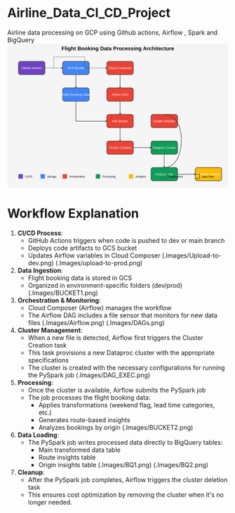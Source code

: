 # Airline_Data_CI_CD_Project
Airline data processing on GCP using Github actions, Airflow , Spark and BigQuery
![Flight Booking Data Processing Architecture](./Images/flight-booking-architecture-updated.svg)

# Workflow Explanation


1. **CI/CD Process**:
   - GitHub Actions triggers when code is pushed to dev or main branch
   - Deploys code artifacts to GCS bucket
   - Updates Airflow variables in Cloud Composer
(.Images/Upload-to-dev.png)
(.Images/upload-to-prod.png)
2. **Data Ingestion**:
   - Flight booking data is stored in GCS
   - Organized in environment-specific folders (dev/prod)
(.Images/BUCKET1.png)
3. **Orchestration & Monitoring**:
   - Cloud Composer (Airflow) manages the workflow
   - The Airflow DAG includes a file sensor that monitors for new data files
(.Images/Airflow.png)
(.Images/DAGs.png)
4. **Cluster Management**:
   - When a new file is detected, Airflow first triggers the Cluster Creation task
   - This task provisions a new Dataproc cluster with the appropriate specifications
   - The cluster is created with the necessary configurations for running the PySpark job
(.Images/DAG_EXEC.png)
5. **Processing**:
   - Once the cluster is available, Airflow submits the PySpark job
   - The job processes the flight booking data:
     - Applies transformations (weekend flag, lead time categories, etc.)
     - Generates route-based insights
     - Analyzes bookings by origin
(.Images/BUCKET2.png)
6. **Data Loading**:
   - The PySpark job writes processed data directly to BigQuery tables:
     - Main transformed data table
     - Route insights table
     - Origin insights table
(.Images/BQ1.png)
(.Images/BQ2.png)
7. **Cleanup**:
   - After the PySpark job completes, Airflow triggers the cluster deletion task
   - This ensures cost optimization by removing the cluster when it's no longer needed.
